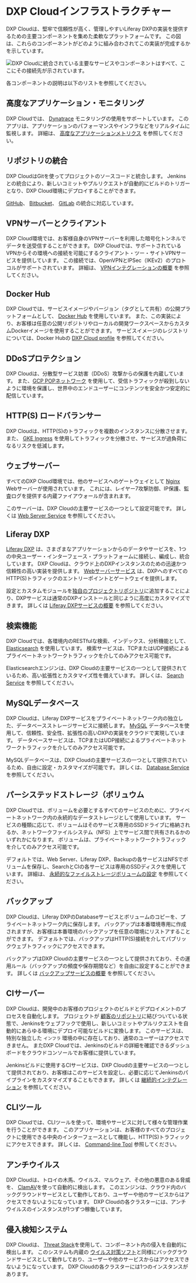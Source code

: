 # DXP Cloudインフラストラクチャー

DXP Cloudは、堅牢で信頼性が高く、管理しやすいLiferay DXPの実装を提供するための主要コンポーネントを集めた柔軟なプラットフォームです。 この図は、これらのコンポーネントがどのように組み合わされてこの実装が完成するかを示しています。

![DXP Cloudに統合されている主要なサービスやコンポーネントはすべて、ここにその接続先が示されています。](./dxp-cloud-infrastructure/images/01.png)

各コンポーネントの説明は以下のリストを参照してください。

## 高度なアプリケーション・モニタリング

DXP Cloudでは、 [Dynatrace](https://www.dynatrace.com/) モニタリングの使用をサポートしています。 このアプリは、アプリケーションのパフォーマンスやインフラなどをリアルタイムに監視します。 詳細は、 [高度なアプリケーションメトリクス](../manage-and-optimize/application-metrics.md#advanced-application-metrics-production-only) を参照してください。

## リポジトリの統合

DXP CloudはGitを使ってプロジェクトのソースコードと統合します。 Jenkinsとの統合により、新しいコミットやプルリクエストが自動的にビルドのトリガーとなり、DXP Cloud環境にデプロイすることができます。

[GitHub](../getting-started/configuring-your-github-repository.md)、 [Bitbucket](../getting-started/configuring-your-bitbucket-repository.md)、 [GitLab](../getting-started/configuring-your-gitlab-repository.md) の統合に対応しています。

## VPNサーバーとクライアント

DXP Cloud環境では、お客様自身のVPNサーバーを利用した暗号化トンネルでデータを送受信することができます。 DXP Cloudでは、サポートされているVPNからその環境への接続を可能にするクライアント・ツー・サイトVPNサービスを提供しています。 この接続では、OpenVPNとIPSec（IKEv2）のプロトコルがサポートされています。 詳細は、 [VPNインテグレーションの概要](../infrastructure-and-operations/networking/vpn-integration-overview.md) を参照してください。

## Docker Hub

DXP Cloudでは、サービスイメージやバージョン（タグとして共有）の公開プラットフォームとして、 [Docker Hub](https://hub.docker.com/) を使用しています。 また、この実装により、お客様は任意の公開リポジトリやローカルの開発ワークスペースからカスタムDockerイメージを使用することができます。 サービスイメージのレジストリについては、Docker Hubの [DXP Cloud profile](https://hub.docker.com/u/liferaycloud) を参照してください。

## DDoSプロテクション

DXP Cloudは、分散型サービス妨害（DDoS）攻撃からの保護を内蔵しています。 また、[GCP POPネットワーク](https://peering.google.com/#/infrastructure) を使用して、受信トラフィックが殺到しないように環境を保護し、世界中のエンドユーザーにコンテンツを安全かつ安定的に配信しています。

## HTTP(S) ロードバランサー

DXP Cloudは、HTTP(S)のトラフィックを複数のインスタンスに分散させます。 また、 [GKE Ingress](https://cloud.google.com/kubernetes-engine) を使用してトラフィックを分散させ、サービスが過負荷になるリスクを低減します。

## ウェブサーバー

すべてのDXP Cloud環境では、他のサービスへのゲートウェイとして [Nginx](https://www.nginx.com/) Webサーバーが使用されています。 これには、レイヤー7攻撃防御、IP保護、監査ログを提供する内蔵ファイアウォールが含まれます。

このサーバーは、DXP Cloudの主要サービスの一つとして設定可能です。 詳しくは [Web Server Service](https://learn.liferay.com/dxp-cloud/latest/en/platform-services/web-server-service.html) を参照してください。

## Liferay DXP

[Liferay DXP](https://www.liferay.com/products/dxp) は、さまざまなアプリケーションからのデータやサービスを、1つの中央ユーザー・インターフェース・プラットフォームに接続し、編成し、統合しています。 DXP Cloudは、クラウド上のDXPインスタンスのための迅速かつ信頼性の高い実装を提供します。 [Webサーバーサービス](#web-server) は、DXPへのすべてのHTTP(S)トラフィックのエントリーポイントとゲートウェイを提供します。

設定とカスタムモジュールを[独自のプロジェクトリポジトリ](#repository-integration)に追加することにより、DXPサービスは通常のDXPインストールと同じように高度にカスタマイズできます。 詳しくは [Liferay DXPサービスの概要](../using-the-liferay-dxp-service/introduction-to-the-liferay-dxp-service.md) を参照してください。

## 検索機能

DXP Cloudでは、各環境内のRESTfulな検索、インデックス、分析機能として、 [Elasticsearch](https://www.elastic.co/elasticsearch/service) を使用しています。 検索サービスは、TCPまたはUDP接続によるプライベートネットワークトラフィックを介してのみアクセス可能です。

Elasticsearchエンジンは、DXP Cloudの主要サービスの一つとして提供されているため、高い拡張性とカスタマイズ性を備えています。 詳しくは、 [Search Service](../platform-services/search-service.md) を参照してください。

## MySQLデータベース

DXP Cloudは、Liferay DXPサービスをプライベートネットワーク内の独立した、データベースストレージサービスに接続します。 [MySQL](https://www.mysql.com/) データベースを使用して、信頼性、安全性、拡張性の高いDXPの実装をクラウドで実現しています。 データベースサービスは、TCPまたはUDP接続によるプライベートネットワークトラフィックを介してのみアクセス可能です。

MySQLデータベースは、DXP Cloudの主要サービスの一つとして提供されているため、自由に設定・カスタマイズが可能です。 詳しくは、 [Database Service](../platform-services/database-service/database-service.md) を参照してください。

## パーシステッドストレージ（ボリュウム

DXP Cloudでは、ボリュームを必要とするすべてのサービスのために、プライベートネットワーク内の永続的なデータストレージとして使用しています。 サービスの種類に応じて、ボリュームはそのサービス専用のSSDドライブに格納されるか、ネットワークファイルシステム（NFS）上でサービス間で共有されるかのいずれかになります。 ボリュームは、プライベートネットワークトラフィックを介してのみアクセス可能です。

デフォルトでは、Web Server、Liferay DXP、Backupの各サービスはNFSでボリュームを保存し、SearchとCIの各サービスは専用のSSDディスクを使用しています。 詳細は、 [永続的なファイルストレージボリュームの設定](../build-and-deploy/configuring-persistent-file-storage-volumes.md) を参照してください。

## バックアップ

DXP Cloudは、Liferay DXPのDatabaseサービスとボリュームのコピーを、プライベートネットワーク内に保存します。 バックアップは本番環境専用に作成されますが、お客様は本番環境のバックアップを任意の環境にリストアすることができます。 デフォルトでは、バックアップはHTTP(S)接続を介してパブリックウェブトラフィックにアクセスできます。

バックアップはDXP Cloudの主要サービスの一つとして提供されており、その運用ルール（バックアップの頻度や保存期間など）を自由に設定することができます。 詳しくは [バックアップサービスの概要](../platform-services/backup-service/backup-service-overview.md) を参照してください。

## CIサーバー

DXP Cloudは、開発中のお客様のプロジェクトのビルドとデプロイメントのプロセスを自動化します。 プロジェクトが [顧客のリポジトリ](#repository-integration)に結びついている状態で、Jenkinsをウェブフックで使用し、新しいコミットやプルリクエストを自動的にあらゆる環境にデプロイ可能なビルドに変換します。 このサービスは、特別な独立した `インフラ` 環境の中に存在しており、通常のユーザーはアクセスできません。 またDXP Cloudでは、Jenkinsのビルドの詳細を確認できるダッシュボードをクラウドコンソールでお客様に提供しています。

Jenkinsビルドに使用するCIサービスは、DXP Cloudの主要サービスの一つとして提供されており、お客様はこのサービスを設定し、必要に応じてJenkinsのパイプラインをカスタマイズすることもできます。 詳しくは [継続的インテグレーション](../platform-services/continuous-integration.md) を参照してください。

## CLIツール

DXP Cloudでは、CLIツールを使って、環境やサービスに対して様々な管理作業を行うことができます。 このアプリケーションは、お客様のすべてのプロジェクトに使用できる中央のインターフェースとして機能し、HTTP(S)トラフィックにアクセスできます。 詳しくは、 [Command-line Tool](./command-line-tool.md) 参照してください。

## アンチウイルス

DXP Cloudは、トロイの木馬、ウイルス、マルウェア、その他の悪意のある脅威を、 [ClamAV](https://www.clamav.net/)を使って自動的に検出します。 このエンジンは、クラウド内のバックグラウンドサービスとして動作しており、ユーザーや他のサービスからはアクセスできないようになっています。 DXP Cloudの各クラスターには、アンチウイルスのインスタンスが1つずつ稼働しています。

## 侵入検知システム

DXP Cloudは、 [Threat Stack](https://www.threatstack.com/cloud-security-platform/intrusion-detection)を使用して、コンポーネント内の侵入を自動的に検出します。 このシステムも内蔵の [ウイルス対策ソフト](#antivirus)と同様にバックグラウンドサービスとして動作しており、ユーザーや他のサービスからはアクセスできないようになっています。 DXP Cloudの各クラスターには1つのインスタンスがあります。
